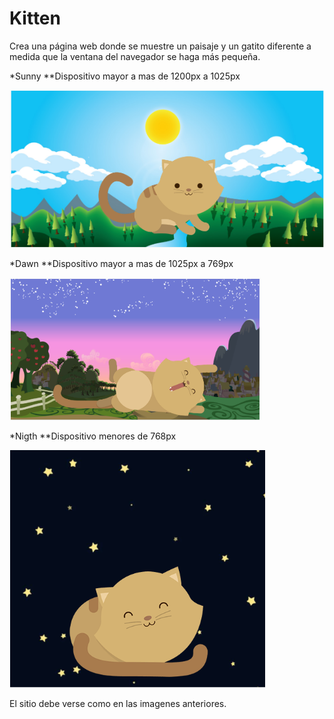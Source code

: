 # Kitten 

Crea una página web donde se muestre un paisaje y un gatito diferente a medida que la ventana del navegador se haga más pequeña.

*Sunny
**Dispositivo mayor a mas de 1200px a 1025px


![sunny day](assets/images/screen-sunny.png)


*Dawn
**Dispositivo mayor a mas de 1025px a 769px 


![dawn](assets/images/dawn-screen.png)


*Nigth 
**Dispositivo menores de 768px


![nigth](assets/images/night-screen.png)



El sitio debe verse como en las imagenes anteriores.

